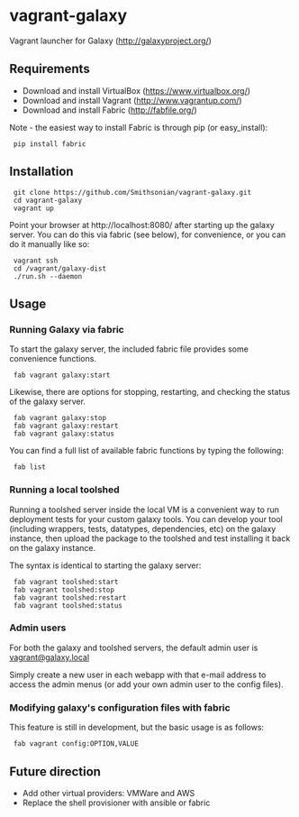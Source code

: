 vagrant-galaxy
==============

Vagrant launcher for Galaxy (http://galaxyproject.org/)

Requirements
------------
* Download and install VirtualBox (https://www.virtualbox.org/)
* Download and install Vagrant (http://www.vagrantup.com/)
* Download and install Fabric (http://fabfile.org/)

Note - the easiest way to install Fabric is through pip (or easy_install):

```
 pip install fabric
```

Installation
------------
```
 git clone https://github.com/Smithsonian/vagrant-galaxy.git
 cd vagrant-galaxy
 vagrant up
```

Point your browser at http://localhost:8080/ after starting up the galaxy server.  You can do this via fabric (see below), for convenience, or you can do it manually like so:
```
 vagrant ssh
 cd /vagrant/galaxy-dist
 ./run.sh --daemon
```

Usage
-----

### Running Galaxy via fabric
To start the galaxy server, the included fabric file provides some convenience functions.
```
 fab vagrant galaxy:start
```

Likewise, there are options for stopping, restarting, and checking the status of the galaxy server.
```
 fab vagrant galaxy:stop
 fab vagrant galaxy:restart
 fab vagrant galaxy:status
```

You can find a full list of available fabric functions by typing the following:
```
 fab list
```

### Running a local toolshed
Running a toolshed server inside the local VM is a convenient way to run deployment tests for 
your custom galaxy tools.  You can develop your tool (including wrappers, tests, datatypes, 
dependencies, etc) on the galaxy instance, then upload the package to the toolshed and test 
installing it back on the galaxy instance.

The syntax is identical to starting the galaxy server:
```
 fab vagrant toolshed:start
 fab vagrant toolshed:stop
 fab vagrant toolshed:restart
 fab vagrant toolshed:status
```

### Admin users
For both the galaxy and toolshed servers, the default admin user is vagrant@galaxy.local

Simply create a new user in each webapp with that e-mail address to access the admin menus 
(or add your own admin user to the config files).

### Modifying galaxy's configuration files with fabric
This feature is still in development, but the basic usage is as follows:
```
 fab vagrant config:OPTION,VALUE
```


Future direction
----------------
* Add other virtual providers: VMWare and AWS
* Replace the shell provisioner with ansible or fabric
